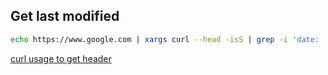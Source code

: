 ## Get last modified

```sh
echo https://www.google.com | xargs curl --head -isS | grep -i 'date: '
```

[curl usage to get header](https://stackoverflow.com/a/39190127)
